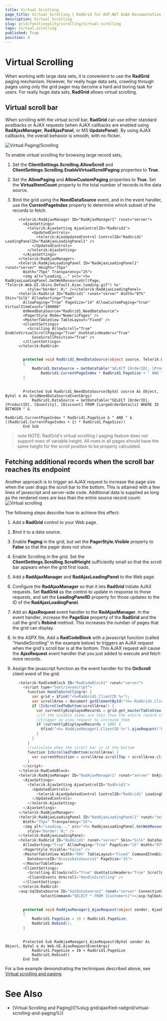 ```yaml
---
title: Virtual Scrolling
page_title: Virtual Scrolling | RadGrid for ASP.NET AJAX Documentation
description: Virtual Scrolling
slug: grid/functionality/scrolling/virtual-scrolling
tags: virtual,scrolling
published: True
position: 4
---
```


# Virtual Scrolling



When working with large data sets, it is convenient to use the **RadGrid** paging mechanism. However, for really huge data sets, crawling through pages using only the grid pager may become a hard and boring task for users. For really huge data sets, **RadGrid** allows virtual scrolling.

## Virtual scroll bar

When scrolling with the virtual scroll bar, **RadGrid** can use either standard postbacks or AJAX requests (when AJAX callbacks are enabled using **RadAjaxManager**, **RadAjaxPanel**, or MS **UpdatePanel**). By using AJAX callbacks, the overall behavior is smooth, with no flicker.

![Virtual Paging/Scrolling](images/grd_VirtualPaging_markedup.png)

To enable virtual scrolling for browsing large record sets,

1. Set the **ClientSettings.Scrolling.AllowScroll** and **ClientSettings.Scrolling.EnableVirtualScrollPaging** properties to **True**.

1. Set the **AllowPaging** and **AllowCustomPaging** properties to **True**. Set the **VirtualItemCount** property to the total number of records in the data source.

1. Bind the grid using the **NeedDataSource** event, and in the event handler, use the **CurrentPageIndex** property to determine which subset of the records to fetch.



````ASPNET
	  <telerik:RadAjaxManager ID="RadAjaxManager1" runat="server">
	    <AjaxSettings>
	      <telerik:AjaxSetting AjaxControlID="RadGrid1">
	        <UpdatedControls>
	          <telerik:AjaxUpdatedControl ControlID="RadGrid1" LoadingPanelID="RadAjaxLoadingPanel1" />
	        </UpdatedControls>
	      </telerik:AjaxSetting>
	    </AjaxSettings>
	  </telerik:RadAjaxManager>
	  <telerik:RadAjaxLoadingPanel ID="RadAjaxLoadingPanel1" runat="server" Height="75px"
	    Width="75px" Transparency="25">
	    <img alt="Loading..." src='<%= RadAjaxLoadingPanel.GetWebResourceUrl(Page, "Telerik.Web.UI.Skins.Default.Ajax.loading.gif") %>'
	      style="border: 0;" /></telerik:RadAjaxLoadingPanel>
	  <telerik:RadGrid ID="RadGrid1" runat="server" Width="97%" Skin="Silk" AllowSorting="True"
	    AllowPaging="True" PageSize="14" AllowCustomPaging="true" VirtualItemCount="100000"
	    OnNeedDataSource="RadGrid1_NeedDataSource">
	    <PagerStyle Mode="NumericPages" />
	    <MasterTableView TableLayout="Fixed" />
	    <ClientSettings>
	      <Scrolling AllowScroll="True" EnableVirtualScrollPaging="True" UseStaticHeaders="True"
	        SaveScrollPosition="True" />
	    </ClientSettings>
	  </telerik:RadGrid>
````
````C#
	
	    protected void RadGrid1_NeedDataSource(object source, Telerik.Web.UI.GridNeedDataSourceEventArgs e)
	    {
	        RadGrid1.DataSource = GetDataTable("SELECT [OrderID], [ProductID], [Quantity], [Discount] FROM [LargeOrderDetails] WHERE ID BETWEEN " + 
	            RadGrid1.CurrentPageIndex * RadGrid1.PageSize + " AND " + ((RadGrid1.CurrentPageIndex + 1) * RadGrid1.PageSize));
	    }
	
````
````VB.NET
	    Protected Sub RadGrid1_NeedDataSource(ByVal source As Object, ByVal e As GridNeedDataSourceEventArgs)
	        RadGrid1.DataSource = GetDataTable("SELECT [OrderID], [ProductID], [Quantity], [Discount] FROM [LargeOrderDetails] WHERE ID BETWEEN " &
	                                           RadGrid1.CurrentPageIndex * RadGrid1.PageSize & " AND " & ((RadGrid1.CurrentPageIndex + 1) * RadGrid1.PageSize))
	    End Sub
````


>note NOTE: RadGrid's virtual scrolling / paging feature does not support rows of variable height. All rows in all pages should have the same height for the scroll position to be properly calculated.
>


## Fetching additional records when the scroll bar reaches its endpoint

Another approach is to trigger an AJAX request to increase the page size when the user drags the scroll bar to the bottom. This is attained with a few lines of javascript and server-side code. Additional data is supplied as long as the rendered rows are less than the entire source record count:![Virtual scrolling](images/GoogleStyleScroll.PNG)

The following steps describe how to achieve this effect:

1. Add a **RadGrid** control to your Web page.

1. Bind it to a data source.

1. Enable **Paging** in the grid, but set the **PagerStyle.Visible** property to **False** so that the pager does not show.

1. Enable Scrolling in the grid. Set the **ClientSettings.Scrolling.ScrollHeight** sufficiently small so that the scroll bar appears when the grid first loads.

1. Add a **RadAjaxManager** and **RadAjaxLoadingPanel** to the Web page.

1. Configure the **RadAjaxManager** so that it lets **RadGrid** initiate AJAX requests. Set **RadGrid** as the control to update in response to those requests, and set the **LoadingPanelID** property for those updates to the ID of the **RadAjaxLoadingPanel**.

1. Add an **AjaxRequest** event handler to the **RadAjaxManager**. In the event handler, increase the **PageSize** property of the **RadGrid** and the call the grid's **Rebind** method. This increases the number of pages that the grid can display.

1. In the ASPX file, Add a **RadCodeBlock** with a javascript function (called "HandleScrolling" in the example below) to triggers an AJAX request when the grid's scroll bar is at the bottom. This AJAX request will cause the **AjaxRequest** event handler that you just added to execute and fetch more records.

1. Assign the javascript function as the event handler for the **OnScroll** client event of the grid.

````C#
	  <telerik:RadCodeBlock ID="RadCodeBlock1" runat="server">
	    <script type="text/javascript">
	      function HandleScrolling(e) {
	        var grid = $find("<%=RadGrid1.ClientID %>");
	        var scrollArea = document.getElementById("<%= RadGrid1.ClientID %>" + "_GridData");
	        if (IsScrolledToBottom(scrollArea)) {
	          var currentlyDisplayedRecords = grid.get_masterTableView().get_pageSize() * (grid.get_masterTableView().get_currentPageIndex() + 1);
	          //if the visible items are less than the entire record count  
	          //trigger an ajax request to increase them     
	          if (currentlyDisplayedRecords < 100) {
	            $find("<%= RadAjaxManager1.ClientID %>").ajaxRequest("LoadMoreRecords");
	          }
	        }
	      }
	      //calculate when the scroll bar is at the bottom   
	      function IsScrolledToBottom(scrollArea) {
	        var currentPosition = scrollArea.scrollTop + scrollArea.clientHeight; return currentPosition == scrollArea.scrollHeight;
	      }  
	    </script>
	  </telerik:RadCodeBlock>
	  <telerik:RadAjaxManager ID="RadAjaxManager1" runat="server" OnAjaxRequest="RadAjaxManager1_AjaxRequest">
	    <AjaxSettings>
	      <telerik:AjaxSetting AjaxControlID="RadGrid1">
	        <UpdatedControls>
	          <telerik:AjaxUpdatedControl ControlID="RadGrid1" LoadingPanelID="RadAjaxLoadingPanel1" />
	        </UpdatedControls>
	      </telerik:AjaxSetting>
	    </AjaxSettings>
	  </telerik:RadAjaxManager>
	  <telerik:RadAjaxLoadingPanel ID="RadAjaxLoadingPanel1" runat="server" Height="75px"
	    Width="75px" Transparency="25">
	    <img alt="Loading..." src='<%= RadAjaxLoadingPanel.GetWebResourceUrl(Page, "Telerik.Web.UI.Skins.Default.Ajax.loading.gif") %>'
	      style="border: 0;" />
	  </telerik:RadAjaxLoadingPanel>
	  <telerik:RadGrid ID="RadGrid1" runat="server" Skin="Silk" DataSourceID="SqlDataSource1"
	    AllowSorting="True" AllowPaging="True" PageSize="15" Width="97%" GridLines="None">
	    <PagerStyle Visible="False" />
	    <MasterTableView Width="99%" TableLayout="Fixed" CommandItemDisplay="None" CurrentResetPageIndexAction="SetPageIndexToFirst"
	      DataSourceID="AccessDataSource1" PageSize="15">
	    </MasterTableView>
	    <ClientSettings>
	      <Scrolling AllowScroll="True" UseStaticHeaders="True" ScrollHeight="100px" />
	      <ClientEvents OnScroll="HandleScrolling" />
	    </ClientSettings>
	  </telerik:RadGrid>
	  <asp:SqlDataSource ID="SqlDataSource1" runat="server" ConnectionString="<%$ ConnectionStrings:NorthwindConnectionString %>"
	            SelectCommand="SELECT * FROM [Customers]"></asp:SqlDataSource>
````





````C#
	
	    protected void RadAjaxManager1_AjaxRequest(object sender, AjaxRequestEventArgs e)
	    {
	        RadGrid1.PageSize = 10 + RadGrid1.PageSize;
	        RadGrid1.Rebind();
	    }
	
````
````VB.NET
	    Protected Sub RadAjaxManager1_AjaxRequest(ByVal sender As Object, ByVal e As Web.UI.AjaxRequestEventArgs)
	        RadGrid1.PageSize = 10 + RadGrid1.PageSize
	        RadGrid1.Rebind()
	    End Sub
````


For a live example demonstrating the techniques described above, see [Virtual scrolling and paging](http://demos.telerik.com/aspnet-ajax/Grid/Examples/Client/VirtualScrollPaging/DefaultCS.aspx).

# See Also

 * [Virtual Scrolling and Paging]({%slug grid/ajaxified-radgrid/virtual-scrolling-and-paging%})
